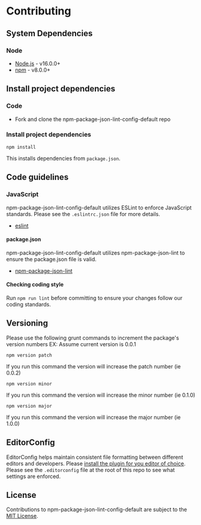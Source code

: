 # Contributing

## System Dependencies

### Node

* [Node.js](https://nodejs.org/) - v16.0.0+
* [npm](https://www.npmjs.com/) - v8.0.0+

## Install project dependencies

### Code

* Fork and clone the npm-package-json-lint-config-default repo

### Install project dependencies

`npm install`

This installs dependencies from `package.json`.

## Code guidelines

### JavaScript

npm-package-json-lint-config-default utilizes ESLint to enforce JavaScript standards. Please see the `.eslintrc.json` file for more details.

* [eslint](https://github.com/eslint/eslint)

#### package.json

npm-package-json-lint-config-default utilizes npm-package-json-lint to ensure the package.json file is valid.

* [npm-package-json-lint](https://github.com/tclindner/npm-package-json-lint)

#### Checking coding style

Run `npm run lint` before committing to ensure your changes follow our coding standards.

## Versioning

Please use the following grunt commands to increment the package's version numbers
EX: Assume current version is 0.0.1

`npm version patch`

If you run this command the version will increase the patch number (ie 0.0.2)

`npm version minor`

If you run this command the version will increase the minor number (ie 0.1.0)

`npm version major`

If you run this command the version will increase the major number (ie 1.0.0)


## EditorConfig

EditorConfig helps maintain consistent file formatting between different editors and developers. Please [install the plugin for you editor of choice](https://editorconfig.org/#download). Please see the `.editorconfig` file at the root of this repo to see what settings are enforced.

## License

Contributions to npm-package-json-lint-config-default are subject to the [MIT License](https://github.com/tclindner/npm-package-json-lint-config-default/blob/master/LICENSE).
